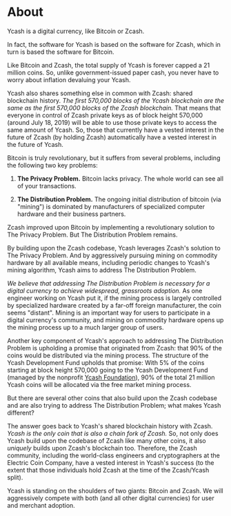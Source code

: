 # About

Ycash is a digital currency, like Bitcoin or Zcash.

In fact, the software for Ycash is based on the software for Zcash, which in
turn is based the software for Bitcoin.

Like Bitcoin and Zcash, the total supply of Ycash is forever capped a 21
million coins. So, unlike government-issued paper cash, you never have to worry
about inflation devaluing your Ycash.

Ycash also shares something else in common with Zcash: shared blockchain
history. *The first 570,000 blocks of the Ycash blockchain are the same as the
first 570,000 blocks of the Zcash blockchain.* That means that everyone in
control of Zcash private keys as of block height 570,000 (around July 18, 2019)
will be able to use those private keys to access the same amount of Ycash. So, those that
currently have a vested interest in the future of Zcash (by holding Zcash)
automatically have a vested interest in the future of Ycash.

Bitcoin is truly revolutionary, but it suffers from several problems, including
the following two key problems:

1. **The Privacy Problem.** Bitcoin lacks privacy. The whole world can see all of
your transactions.

2. **The Distribution Problem.** The ongoing initial distribution of bitcoin
(via "mining") is dominated by manufacturers of specialized computer hardware
and their business partners.

Zcash improved upon Bitcoin by implementing a revolutionary solution to The
Privacy Problem. But The Distribution Problem remains.

By building upon the Zcash codebase, Ycash leverages Zcash's solution to The
Privacy Problem. And by aggressively pursuing mining on commodity hardware by
all available means, including periodic changes to Ycash's mining algorithm,
Ycash aims to address The Distribution Problem.

*We believe that addressing The Distribution Problem is necessary for a digital
currency to achieve widespread, grassroots adoption.* As one engineer working
on Ycash put it, if the mining process is largely controlled by specialized
hardware created by a far-off foreign manufacturer, the coin seems "distant". Mining
is an important way for users to participate in a digital currency's community,
and mining on commodity hardware opens up the mining process up to a much
larger group of users.

Another key component of Ycash's approach to addressing The Distribution Problem is upholding a
promise that originated from Zcash: that 90% of the coins would be distributed
via the mining process. The structure of the Ycash Development Fund upholds that
promise: With 5% of the coins starting at block height 570,000 going to the
Ycash Development Fund (managed by the nonprofit [Ycash Foundation](/foundation)),
90% of the total 21 million Ycash coins will be allocated via the free market
mining process.

But there are several other coins that also build upon the Zcash codebase and
are also trying to address The Distribution Problem; what makes Ycash different?

The answer goes back to Ycash's shared blockchain history with Zcash. *Ycash is
the only coin that is also a chain fork of Zcash.* So, not only does
Ycash build upon the codebase of Zcash like many other coins,
it also *uniquely* builds upon Zcash's blockchain too. Therefore, the Zcash community,
including the world-class engineers and cryptographers at the Electric Coin
Company, have a vested interest in Ycash's success (to the extent that those
individuals hold Zcash at the time of the Zcash/Ycash split).

Ycash is standing on the shoulders of two giants: Bitcoin and Zcash. We will
aggressively compete with both (and all other digital currencies) for user and
merchant adoption.
